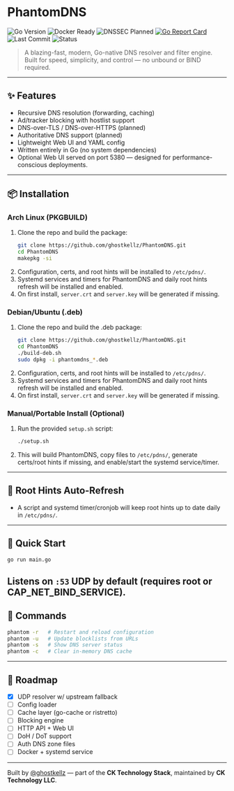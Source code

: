 # PhantomDNS

![Go Version](https://img.shields.io/badge/go-1.22+-blue)
![Docker Ready](https://img.shields.io/badge/docker-image--planned-blue)
![DNSSEC Planned](https://img.shields.io/badge/DNSSEC-support--planned-lightgrey)
[![Go Report Card](https://goreportcard.com/badge/github.com/ghostkellz/PhantomDNS)](https://goreportcard.com/report/github.com/ghostkellz/PhantomDNS)
![Last Commit](https://img.shields.io/github/last-commit/ghostkellz/PhantomDNS)
![Status](https://img.shields.io/badge/status-early--dev-yellow)

> A blazing-fast, modern, Go-native DNS resolver and filter engine. Built for speed, simplicity, and control — no unbound or BIND required.
--- 
## ✨ Features

- Recursive DNS resolution (forwarding, caching)
- Ad/tracker blocking with hostlist support
- DNS-over-TLS / DNS-over-HTTPS (planned)
- Authoritative DNS support (planned)
- Lightweight Web UI and YAML config
- Written entirely in Go (no system dependencies)
- Optional Web UI served on port 5380 — designed for performance-conscious deployments.

---

## 📦 Installation

### Arch Linux (PKGBUILD)

1. Clone the repo and build the package:
   ```sh
   git clone https://github.com/ghostkellz/PhantomDNS.git
   cd PhantomDNS
   makepkg -si
   ```
2. Configuration, certs, and root hints will be installed to `/etc/pdns/`.
3. Systemd services and timers for PhantomDNS and daily root hints refresh will be installed and enabled.
4. On first install, `server.crt` and `server.key` will be generated if missing.

### Debian/Ubuntu (.deb)

1. Clone the repo and build the .deb package:
   ```sh
   git clone https://github.com/ghostkellz/PhantomDNS.git
   cd PhantomDNS
   ./build-deb.sh
   sudo dpkg -i phantomdns_*.deb
   ```
2. Configuration, certs, and root hints will be installed to `/etc/pdns/`.
3. Systemd services and timers for PhantomDNS and daily root hints refresh will be installed and enabled.
4. On first install, `server.crt` and `server.key` will be generated if missing.

### Manual/Portable Install (Optional)

1. Run the provided `setup.sh` script:
   ```sh
   ./setup.sh
   ```
2. This will build PhantomDNS, copy files to `/etc/pdns/`, generate certs/root hints if missing, and enable/start the systemd service/timer.

---

## 🔄 Root Hints Auto-Refresh
- A script and systemd timer/cronjob will keep root hints up to date daily in `/etc/pdns/`.

---

## 🚀 Quick Start

```bash
go run main.go
```

Listens on `:53` UDP by default (requires root or CAP_NET_BIND_SERVICE).
---
## 🧪 Commands 

```bash
phantom -r   # Restart and reload configuration
phantom -u   # Update blocklists from URLs
phantom -s   # Show DNS server status
phantom -c   # Clear in-memory DNS cache
```

---
## 🧩 Roadmap

- [x] UDP resolver w/ upstream fallback
- [ ] Config loader
- [ ] Cache layer (go-cache or ristretto)
- [ ] Blocking engine
- [ ] HTTP API + Web UI
- [ ] DoH / DoT support
- [ ] Auth DNS zone files
- [ ] Docker + systemd service

---

Built by [@ghostkellz](https://github.com/ghostkellz) — part of the **CK Technology Stack**, maintained by **CK Technology LLC**.
